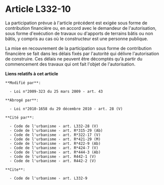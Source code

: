 # Article L332-10

La participation prévue à l'article précédent est exigée sous forme de contribution financière ou, en accord avec le
demandeur de l'autorisation, sous forme d'exécution de travaux ou d'apports de terrains bâtis ou non bâtis, y compris au cas
où le constructeur est une personne publique. 

La mise en recouvrement de la participation sous forme de contribution financière se fait dans les délais fixés par
l'autorité qui délivre l'autorisation de construire. Ces délais ne peuvent être décomptés qu'à partir du commencement des
travaux qui ont fait l'objet de l'autorisation.

**Liens relatifs à cet article**

	**Modifié par**:

	  - Loi n°2009-323 du 25 mars 2009 - art. 43

	**Abrogé par**:

	  - Loi n°2010-1658 du 29 décembre 2010 - art. 28 (V)

	**Cité par**:

	  - Code de l'urbanisme - art. L332-28 (V)
	  - Code de l'urbanisme - art. R*315-29 (Ab)
	  - Code de l'urbanisme - art. R*322-17 (V)
	  - Code de l'urbanisme - art. R*421-29 (M)
	  - Code de l'urbanisme - art. R*422-9 (Ab)
	  - Code de l'urbanisme - art. R*424-7 (V)
	  - Code de l'urbanisme - art. R*444-3 (Ab)
	  - Code de l'urbanisme - art. R442-1 (V)
	  - Code de l'urbanisme - art. R442-2 (V)

	**Cite**:

	  - Code de l'urbanisme - art. L332-9
